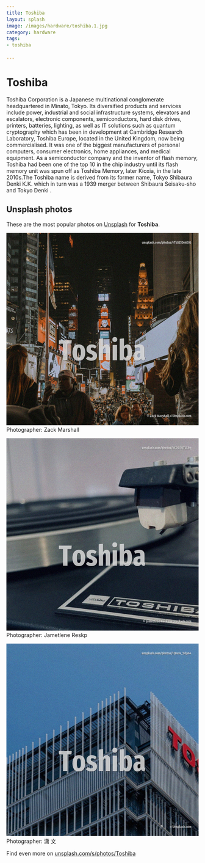 ```yaml
---
title: Toshiba
layout: splash
image: /images/hardware/toshiba.1.jpg
category: hardware
tags:
- toshiba

---
```

# Toshiba

Toshiba Corporation  is a Japanese multinational conglomerate headquartered in Minato, Tokyo.
Its diversified products and services include power, industrial and social infrastructure systems, 
elevators and escalators, electronic components, semiconductors, hard disk drives, printers, 
batteries, lighting, as well as IT solutions such as quantum cryptography which has been in 
development at Cambridge Research Laboratory, Toshiba Europe, located in the United Kingdom, now 
being commercialised.
It was one of the biggest manufacturers of personal computers, consumer electronics, home 
appliances, and medical equipment.
As a semiconductor company and the inventor of flash memory, Toshiba had been one of the top 10 in 
the chip industry until its flash memory unit was spun off as Toshiba Memory, later Kioxia, in the 
late 2010s.The Toshiba name is derived from its former name, Tokyo Shibaura Denki K.K.
 which in turn was a 1939 merger between Shibaura Seisaku-sho  and Tokyo Denki .

 
## Unsplash photos
These are the most popular photos on [Unsplash](https://unsplash.com) for **Toshiba**.
 
![Toshiba](/images/hardware/toshiba.1.jpg)
Photographer:  Zack Marshall
 
![Toshiba](/images/hardware/toshiba.2.jpg)
Photographer:  Jametlene Reskp
 
![Toshiba](/images/hardware/toshiba.3.jpg)
Photographer:  潇 文
 
Find even more on [unsplash.com/s/photos/Toshiba](https://unsplash.com/s/photos/Toshiba)
 
